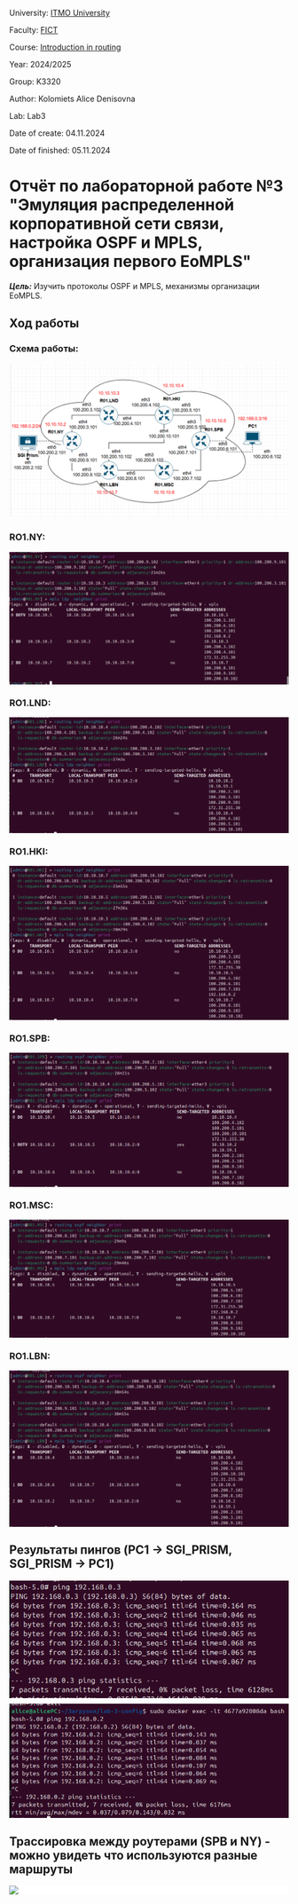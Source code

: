 University: [ITMO University](https://itmo.ru/ru/)

Faculty: [FICT](https://fict.itmo.ru)

Course: [Introduction in routing](https://github.com/itmo-ict-faculty/introduction-in-routing)

Year: 2024/2025

Group: K3320

Author: Kolomiets Alice Denisovna

Lab: Lab3

Date of create: 04.11.2024

Date of finished: 05.11.2024

# Отчёт по лабораторной работе №3 "Эмуляция распределенной корпоративной сети связи, настройка OSPF и MPLS, организация первого EoMPLS"

***Цель:*** Изучить протоколы OSPF и MPLS, механизмы организации EoMPLS.


## Ход работы

### Схема работы: 

<img src="./images/schema.png" style="width:auto; height: auto; background: white">

### RO1.NY:
<img src="./images/NY.png" style="display: block;width:auto; height: auto; background: white; margin-bottom: 10px">

### RO1.LND:
<img src="./images/LDN.png" style="display: block;width:auto; height: auto; background: white; margin-bottom: 10px">

### RO1.HKI:
<img src="./images/HKI.png" style="display: block;width:auto; height: auto; background: white; margin-bottom: 10px">

### RO1.SPB:
<img src="./images/SPB.png" style="display: block;width:auto; height: auto; background: white; margin-bottom: 10px">

### RO1.MSC:
<img src="./images/MSK.png" style="display: block;width:auto; height: auto; background: white; margin-bottom: 10px">

### RO1.LBN:
<img src="./images/LBN.png" style="display: block;width:auto; height: auto; background: white; margin-bottom: 10px">

## Результаты пингов (PC1 -> SGI_PRISM, SGI_PRISM -> PC1)
<img src="./images/ping1.png" style="display: block;width:auto; height: auto; background: white; margin-bottom: 10px">
<img src="./images/ping2.png" style="display: block;width:auto; height: auto; background: white; margin-bottom: 10px">

##  Трассировка между роутерами (SPB и NY) - можно увидеть что используются разные маршруты 
<img src="./images/traceroute.png" style="display: block;width:auto; height: auto; background: white; margin-bottom: 10px">
